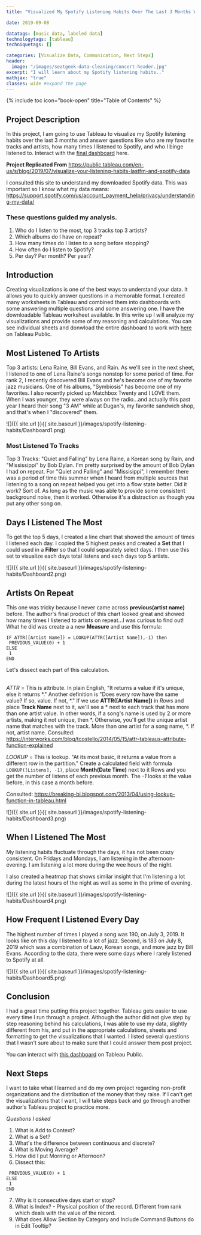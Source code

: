```yaml
---
title: "Visualized My Spotify Listening Habits Over The Last 3 Months With Tableau"

date: 2019-09-08

datatags: [music data, labeled data]
technologytags: [tableau]
techniquetags: []

categories: [Visualize Data, Communication, Next Steps]
header:
  image: "/images/seatgeek-data-cleaning/concert-header.jpg"
excerpt: "I will learn about my Spotify listening habits.."
mathjax: "true"
classes: wide #expand the page
---
```

{% include toc icon="book-open" title="Table of Contents" %}<br/>

## Project Description
In this project, I am going to use Tableau to visualize my Spotify listening habits over the last 3 months and answer questions like who are my favorite tracks and artists, how many times I listened to Spotify, and who I binge listened to. Interact with the [final dashboard](https://public.tableau.com/views/MySpotifyListeningHabitsOver3MonthsUsingTableau/MainSpotifyDashboard?:embed=y&:display_count=yes&publish=yes&:origin=viz_share_link) here.

**Project Replicated From**
<https://public.tableau.com/en-us/s/blog/2019/07/visualize-your-listening-habits-lastfm-and-spotify-data>

I consulted this site to understand my downloaded Spotify data. This was important so I know what my data means: <https://support.spotify.com/us/account_payment_help/privacy/understanding-my-data/>

### These questions guided my analysis.

1. Who do I listen to the most, top 3 tracks top 3 artists?
2. Which albums do I have on repeat?
3. How many times do I listen to a song before stopping?
4. How often do I listen to Spotify?
5. Per day? Per month? Per year?

## Introduction
Creating visualizations is one of the best ways to understand your data. It allows you to quickly answer questions in a memorable format. I created many worksheets in Tableau and combined them into dashboards with some answering multiple questions and some answering one. I have the downloadable Tableau worksheet available. In this write up I will analyze my visualizations and provide some of my reasoning and calculations. You can see individual sheets and donwload the entire dashboard to work with  [here](https://public.tableau.com/profile/christopher.chung1603#!/vizhome/MySpotifyListeningHabitsOver3MonthsUsingTableau/MainSpotifyDashboard) on Tableau Public.



## Most Listened To Artists
Top 3 artists: Lena Raine, Bill Evans, and Rain. As we'll see in the next sheet, I listened to one of Lena Raine's songs nonstop for some period of time. For rank 2, I recently discovered Bill Evans and he's become one of my favorite jazz musicians. One of his albums, "Symbiosis" has become one of my favorites. I also recently picked up Matchbox Twenty and I LOVE them. When I was younger, they were always on the radio...and actually this past year I heard their song "3 AM" while at Dugan's, my favorite sandwich shop, and that's when I "discovered" them.

![]({{ site.url }}{{ site.baseurl }}/images/spotify-listening-habits/Dashboard1.png)

### Most Listened To Tracks
Top 3 Tracks: "Quiet and Falling" by Lena Raine, a Korean song by Rain, and "Mississippi" by Bob Dylan. I'm pretty surprised by the amount of Bob Dylan I had on repeat. For "Quiet and Falling" and "Missisippi", I remember there was a period of time this summer when I heard from multiple sources that listening to a song on repeat helped you get into a flow state better. Did it work? Sort of. As long as the music was able to provide some consistent background noise, then it worked. Otherwise it's a distraction as though you put any other song on.

## Days I Listened The Most
To get the top 5 days, I created a line chart that showed the amount of times I listened each day. I copied the 5 highest peaks and created a **Set** that I could used in a **Filter** so that I could separately select days. I then use this set to visualize each days total listens and each days top 5 artists.

![]({{ site.url }}{{ site.baseurl }}/images/spotify-listening-habits/Dashboard2.png)


## Artists On Repeat
This one was tricky because I never came across **previous(artist name)** before. The author's final product of this chart looked great and showed how many times I listened to artists on repeat...I was curious to find out! What he did was create a a new **Measure** and use this formula:
```
IF ATTR([Artist Name]) = LOOKUP(ATTR([Artist Name]),-1) then  
 PREVIOUS_VALUE(0) + 1
ELSE
 1
END
```
Let's dissect each part of this calculation.<br><br>

*ATTR* = This is attribute. In plain English, "It returns a value if it's unique, else it returns \*." Another definition is "Does every row have the same value? If so, value. If not, \*." If we use **ATTR([Artist Name])** in *Rows* and place **Track Name** next to it, we'll see a \* next to each track that has more than one artist value. In other words, if a song's name is used by 2 or more artists, making it not unique, then \*. Otherwise, you'll get the unique artist name that matches with the track. More than one artist for a song name, \*. If not, artist name.
Consulted: <https://interworks.com/blog/tcostello/2014/05/15/attr-tableaus-attribute-function-explained>

*LOOKUP* = This is lookup. "At its most basic, it returns a value from a different row in the partition." Create a calculated field with formula ```LOOKUP([Listens], -1)```, place **Month(Date Time)** next to it Rows and you get the number of listens of each previous month. The *-1* looks at the value before, in this case a month before.

Consulted: <https://breaking-bi.blogspot.com/2013/04/using-lookup-function-in-tableau.html>


![]({{ site.url }}{{ site.baseurl }}/images/spotify-listening-habits/Dashboard3.png)


## When I Listened The Most
My listening habits fluctuate through the days, it has not been crazy consistent. On Fridays and Mondays, I am listening in the afternoon-evening. I am listening a lot more during the wee hours of the night.

I also created a heatmap that shows similar insight that I'm listening a lot during the latest hours of the night as well as some in the prime of evening.

![]({{ site.url }}{{ site.baseurl }}/images/spotify-listening-habits/Dashboard4.png)


## How Frequent I Listened Every Day
The highest number of times I played a song was 190, on July 3, 2019. It looks like on this day I listened to a lot of jazz. Second, is 183 on July 8, 2019 which was a combination of Lauv, Korean songs, and more jazz by Bill Evans. According to the data, there were some days where I rarely listened to Spotify at all.

![]({{ site.url }}{{ site.baseurl }}/images/spotify-listening-habits/Dashboard5.png)




## Conclusion
I had a great time putting this project together. Tableau gets easier to use every time I run through a project. Although the author did not give step by step reasoning behind his calculations, I was able to use my data, slightly different from his, and put in the appropriate calculations, sheets and formatting to get the visualizations that I wanted. I listed several questions that I wasn't sure about to make sure that I could answer them post project.

You can interact with [this dashboard](https://public.tableau.com/views/MySpotifyListeningHabitsOver3MonthsUsingTableau/MainSpotifyDashboard?:embed=y&:display_count=yes&publish=yes&:origin=viz_share_link) on Tableau Public.

## Next Steps
I want to take what I learned and do my own project regarding non-profit organizations and the distribution of the money that they raise. If I can't get the visualizations that I want, I will take steps back and go through another author's Tableau project to practice more.






*Questions I asked*
1. What is Add to Context?
2. What is a Set?
3. What's the difference between continuous and discrete?
4. What is Moving Average?
5. How did I put Morning or Afternoon?
6. Dissect this:
```IF ATTR([Artist]) = LOOKUP(ATTR([Artist]),-1) then  
 PREVIOUS_VALUE(0) + 1
ELSE
 1
END
```
7. Why is it consecutive days start or stop?
8. What is Index? - Physical position of the record. Different from rank which deals with the value of the record.
9. What does Allow Section by Category and Include Command Buttons do in Edit Tooltip?
